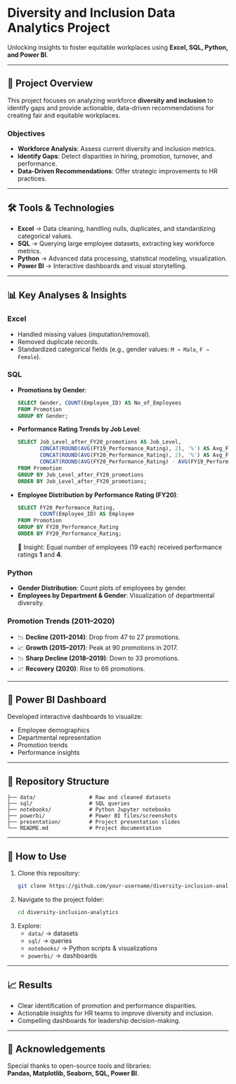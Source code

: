 # Diversity and Inclusion Data Analytics Project

Unlocking insights to foster equitable workplaces using **Excel, SQL, Python, and Power BI**.

---

## 📌 Project Overview
This project focuses on analyzing workforce **diversity and inclusion** to identify gaps and provide actionable, data-driven recommendations for creating fair and equitable workplaces.

### Objectives
- **Workforce Analysis**: Assess current diversity and inclusion metrics.  
- **Identify Gaps**: Detect disparities in hiring, promotion, turnover, and performance.  
- **Data-Driven Recommendations**: Offer strategic improvements to HR practices.  

---

## 🛠 Tools & Technologies
- **Excel** → Data cleaning, handling nulls, duplicates, and standardizing categorical values.  
- **SQL** → Querying large employee datasets, extracting key workforce metrics.  
- **Python** → Advanced data processing, statistical modeling, visualization.  
- **Power BI** → Interactive dashboards and visual storytelling.  

---

## 📊 Key Analyses & Insights

### Excel
- Handled missing values (imputation/removal).  
- Removed duplicate records.  
- Standardized categorical fields (e.g., gender values: `M → Male`, `F → Female`).  

### SQL
- **Promotions by Gender**:
  ```sql
  SELECT Gender, COUNT(Employee_ID) AS No_of_Employees
  FROM Promotion
  GROUP BY Gender;
  ```

- **Performance Rating Trends by Job Level**:
  ```sql
  SELECT Job_Level_after_FY20_promotions AS Job_Level,
         CONCAT(ROUND(AVG(FY19_Performance_Rating), 2), '%') AS Avg_FY19_Performance,
         CONCAT(ROUND(AVG(FY20_Performance_Rating), 2), '%') AS Avg_FY20_Performance,
         CONCAT(ROUND(AVG(FY20_Performance_Rating) - AVG(FY19_Performance_Rating), 2), '%') AS Rating_Change
  FROM Promotion
  GROUP BY Job_Level_after_FY20_promotions
  ORDER BY Job_Level_after_FY20_promotions;
  ```

- **Employee Distribution by Performance Rating (FY20)**:
  ```sql
  SELECT FY20_Performance_Rating,
         COUNT(Employee_ID) AS Employee
  FROM Promotion
  GROUP BY FY20_Performance_Rating
  ORDER BY FY20_Performance_Rating;
  ```
  🔎 Insight: Equal number of employees (19 each) received performance ratings **1** and **4**.  

### Python
- **Gender Distribution**: Count plots of employees by gender.  
- **Employees by Department & Gender**: Visualization of departmental diversity.  

### Promotion Trends (2011–2020)
- 📉 **Decline (2011–2014)**: Drop from 47 to 27 promotions.  
- 📈 **Growth (2015–2017)**: Peak at 90 promotions in 2017.  
- 📉 **Sharp Decline (2018–2019)**: Down to 33 promotions.  
- 📈 **Recovery (2020)**: Rise to 66 promotions.  

---

## 📌 Power BI Dashboard
Developed interactive dashboards to visualize:  
- Employee demographics  
- Departmental representation  
- Promotion trends  
- Performance insights  

---

## 📂 Repository Structure
```
├── data/                 # Raw and cleaned datasets
├── sql/                  # SQL queries
├── notebooks/            # Python Jupyter notebooks
├── powerbi/              # Power BI files/screenshots
├── presentation/         # Project presentation slides
└── README.md             # Project documentation
```

---

## 🚀 How to Use
1. Clone this repository:
   ```bash
   git clone https://github.com/your-username/diversity-inclusion-analytics.git
   ```
2. Navigate to the project folder:
   ```bash
   cd diversity-inclusion-analytics
   ```
3. Explore:
   - `data/` → datasets  
   - `sql/` → queries  
   - `notebooks/` → Python scripts & visualizations  
   - `powerbi/` → dashboards  

---

## 📈 Results
- Clear identification of promotion and performance disparities.  
- Actionable insights for HR teams to improve diversity and inclusion.  
- Compelling dashboards for leadership decision-making.  

---

## 🙌 Acknowledgements
Special thanks to open-source tools and libraries:  
**Pandas, Matplotlib, Seaborn, SQL, Power BI**.  
